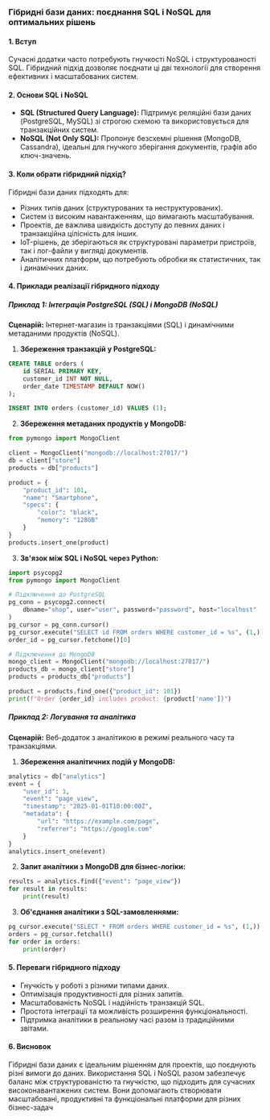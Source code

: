 ### Гібридні бази даних: поєднання SQL і NoSQL для оптимальних рішень
#### 1. Вступ
Сучасні додатки часто потребують гнучкості NoSQL і структурованості SQL. Гібридний підхід дозволяє поєднати ці дві технології для створення ефективних і масштабованих систем. 

#### 2. Основи SQL і NoSQL
- **SQL (Structured Query Language):** Підтримує реляційні бази даних (PostgreSQL, MySQL) зі строгою схемою та використовується для транзакційних систем. 
- **NoSQL (Not Only SQL):** Пропонує безсхемні рішення (MongoDB, Cassandra), ідеальні для гнучкого зберігання документів, графів або ключ-значень.

#### 3. Коли обрати гібридний підхід?
Гібридні бази даних підходять для:
- Різних типів даних (структурованих та неструктурованих).
- Систем із високим навантаженням, що вимагають масштабування.
- Проектів, де важлива швидкість доступу до певних даних і транзакційна цілісність для інших.
- IoT-рішень, де зберігаються як структуровані параметри пристроїв, так і лог-файли у вигляді документів.
- Аналітичних платформ, що потребують обробки як статистичних, так і динамічних даних.

#### 4. Приклади реалізації гібридного підходу

##### Приклад 1: Інтеграція PostgreSQL (SQL) і MongoDB (NoSQL)

**Сценарій:** Інтернет-магазин із транзакціями (SQL) і динамічними метаданими продуктів (NoSQL).

1. **Збереження транзакцій у PostgreSQL:**
```sql
CREATE TABLE orders (
    id SERIAL PRIMARY KEY,
    customer_id INT NOT NULL,
    order_date TIMESTAMP DEFAULT NOW()
);

INSERT INTO orders (customer_id) VALUES (1);
```

2. **Збереження метаданих продуктів у MongoDB:**
```python
from pymongo import MongoClient

client = MongoClient("mongodb://localhost:27017/")
db = client["store"]
products = db["products"]

product = {
    "product_id": 101,
    "name": "Smartphone",
    "specs": {
        "color": "black",
        "memory": "128GB"
    }
}
products.insert_one(product)
```

3. **Зв'язок між SQL і NoSQL через Python:**
```python
import psycopg2
from pymongo import MongoClient

# Підключення до PostgreSQL
pg_conn = psycopg2.connect(
    dbname="shop", user="user", password="password", host="localhost"
)
pg_cursor = pg_conn.cursor()
pg_cursor.execute("SELECT id FROM orders WHERE customer_id = %s", (1,))
order_id = pg_cursor.fetchone()[0]

# Підключення до MongoDB
mongo_client = MongoClient("mongodb://localhost:27017/")
products_db = mongo_client["store"]
products = products_db["products"]

product = products.find_one({"product_id": 101})
print(f"Order {order_id} includes product: {product['name']}")
```

##### Приклад 2: Логування та аналітика
**Сценарій:** Веб-додаток з аналітикою в режимі реального часу та транзакціями.

1. **Збереження аналітичних подій у MongoDB:**
```python
analytics = db["analytics"]
event = {
    "user_id": 1,
    "event": "page_view",
    "timestamp": "2025-01-01T10:00:00Z",
    "metadata": {
        "url": "https://example.com/page",
        "referrer": "https://google.com"
    }
}
analytics.insert_one(event)
```

2. **Запит аналітики з MongoDB для бізнес-логіки:**
```python
results = analytics.find({"event": "page_view"})
for result in results:
    print(result)
```

3. **Об'єднання аналітики з SQL-замовленнями:**
```python
pg_cursor.execute("SELECT * FROM orders WHERE customer_id = %s", (1,))
orders = pg_cursor.fetchall()
for order in orders:
    print(order)
```

#### 5. Переваги гібридного підходу
- Гнучкість у роботі з різними типами даних.
- Оптимізація продуктивності для різних запитів.
- Масштабованість NoSQL і надійність транзакцій SQL.
- Простота інтеграції та можливість розширення функціональності.
- Підтримка аналітики в реальному часі разом із традиційними звітами.

#### 6. Висновок
Гібридні бази даних є ідеальним рішенням для проектів, що поєднують різні вимоги до даних. Використання SQL і NoSQL разом забезпечує баланс між структурованістю та гнучкістю, що підходить для сучасних високонавантажених систем. Вони допомагають створювати масштабовані, продуктивні та функціональні платформи для різних бізнес-задач
